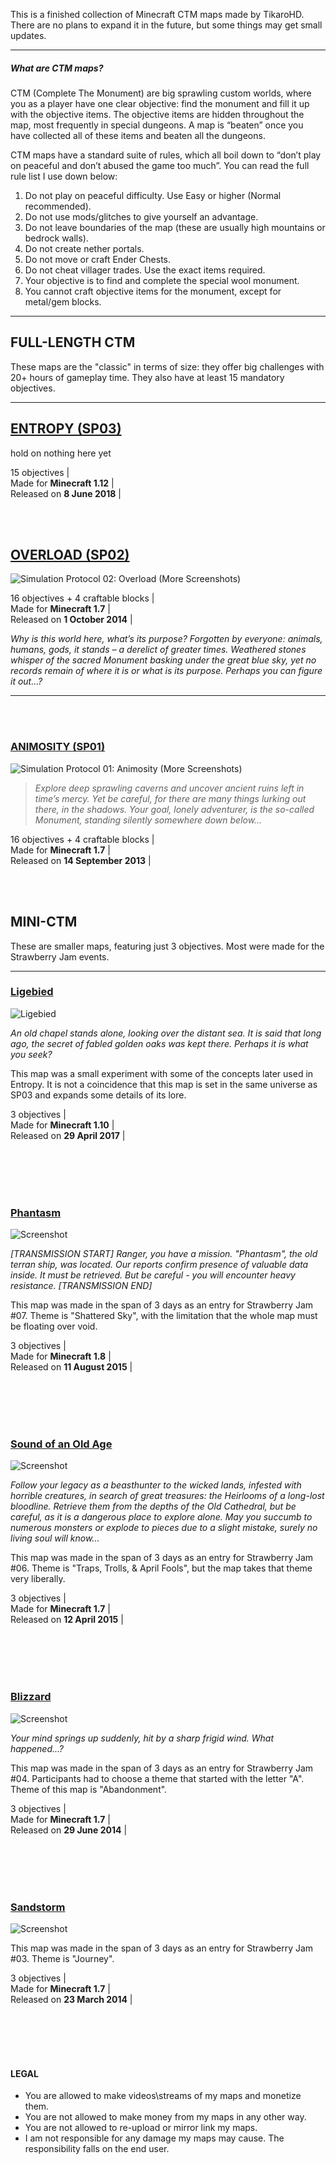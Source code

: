 This is a finished collection of Minecraft CTM maps made by TikaroHD. There are no plans to expand it in the future, but some things may get small updates.

---

##### What are CTM maps?
CTM (Complete The Monument) are big sprawling custom worlds, where you as a player have one clear objective: find the monument and fill it up with the objective items. The objective items are hidden throughout the map, most frequently in special dungeons. A map is “beaten” once you have collected all of these items and beaten all the dungeons.

CTM maps have a standard suite of rules, which all boil down to “don’t play on peaceful and don’t abused the game too much”. You can read the full rule list I use down below:

1. Do not play on peaceful difficulty. Use Easy or higher (Normal recommended).
2. Do not use mods/glitches to give yourself an advantage.
3. Do not leave boundaries of the map (these are usually high mountains or bedrock walls).
4. Do not create nether portals.
5. Do not move or craft Ender Chests.
6. Do not cheat villager trades. Use the exact items required.
7. Your objective is to find and complete the special wool monument.
8. You cannot craft objective items for the monument, except for metal/gem blocks.

---

## FULL-LENGTH CTM
These maps are the "classic" in terms of size: they offer big challenges with 20+ hours of gameplay time. They also have at least 15 mandatory objectives.

---

## [ENTROPY (SP03)][link_entropy]
hold on nothing here yet

15 objectives |   
Made for **Minecraft 1.12** |   
Released on **8 June 2018** |   

<br><br>

## [OVERLOAD (SP02)][link_overload]
![Simulation Protocol 02: Overload](https://i.imgur.com/Iso86Dq.png)
(More Screenshots)

16 objectives + 4 craftable blocks |   
Made for **Minecraft 1.7** |   
Released on **1 October 2014** |   

  _Why is this world here, what’s its purpose? Forgotten by everyone: animals, humans, gods, it stands – a derelict of greater times. Weathered stones whisper of the sacred Monument basking under the great blue sky, yet no records remain of where it is or what is its purpose. Perhaps you can figure it out…?_

---

<br><br>

### [ANIMOSITY (SP01)][link_animosity]
![Simulation Protocol 01: Animosity](https://i.imgur.com/mf4gd0p.png)
(More Screenshots)

>_Explore deep sprawling caverns and uncover ancient ruins left in time’s mercy. Yet be careful, for there are many things lurking out there, in the shadows. Your goal, lonely adventurer, is the so-called Monument, standing silently somewhere down below…_

16 objectives + 4 craftable blocks |   
Made for **Minecraft 1.7** |   
Released on **14 September 2013** |   

<br><br>

## MINI-CTM
These are smaller maps, featuring just 3 objectives. Most were made for the Strawberry Jam events.

---

### [Ligebied][link_ligebied]
![Ligebied](https://i.imgur.com/lbHV9oz.png)

<i>An old chapel stands alone, looking over the distant sea. It is said that long ago, the secret of fabled golden oaks was kept there. Perhaps it is what you seek?</i>

This map was a small experiment with some of the concepts later used in Entropy. It is not a coincidence that this map is set in the same universe as SP03 and expands some details of its lore.

3 objectives |   
Made for **Minecraft 1.10** |   
Released on **29 April 2017** |   

<br><br>
<br><br>

### [Phantasm][link_phantasm]
![Screenshot](https://i.imgur.com/xXHK6t4.png)

_[TRANSMISSION START]
Ranger, you have a mission. "Phantasm", the old terran ship, was located. Our reports confirm presence of valuable data inside. It must be retrieved. But be careful - you will encounter heavy resistance.
[TRANSMISSION END]_

This map was made in the span of 3 days as an entry for Strawberry Jam #07. Theme is "Shattered Sky", with the limitation that the whole map must be floating over void. 

3 objectives |   
Made for **Minecraft 1.8** |   
Released on **11 August 2015** |   

<br><br>
<br><br>

### [Sound of an Old Age][link_sound]
![Screenshot](https://i.imgur.com/56AeF0C.png)

_Follow your legacy as a beasthunter to the wicked lands, infested with horrible creatures, in search of great treasures: the Heirlooms of a long-lost bloodline. Retrieve them from the depths of the Old Cathedral, but be careful, as it is a dangerous place to explore alone. May you succumb to numerous monsters or explode to pieces due to a slight mistake, surely no living soul will know..._

This map was made in the span of 3 days as an entry for Strawberry Jam #06. Theme is "Traps, Trolls, & April Fools", but the map takes that theme very liberally.

3 objectives |   
Made for **Minecraft 1.7** |   
Released on **12 April 2015** |   

<br><br>
<br><br>

### [Blizzard][link_blizzard]
![Screenshot](https://i.imgur.com/HEHZyqf.png)

<i>Your mind springs up suddenly, hit by a sharp frigid wind. What happened...?</i>

This map was made in the span of 3 days as an entry for Strawberry Jam #04. Participants had to choose a theme that started with the letter "A". Theme of this map is "Abandonment".

3 objectives |   
Made for **Minecraft 1.7** |   
Released on **29 June 2014** |   

<br><br>
<br><br>

### [Sandstorm][link_sandstorm]
![Screenshot](https://i.imgur.com/Fsb7f6T.png)

This map was made in the span of 3 days as an entry for Strawberry Jam #03. Theme is "Journey".

3 objectives |   
Made for **Minecraft 1.7** |   
Released on **23 March 2014** |   

<br><br>
<br><br>

#### LEGAL
- You are allowed to make videos\streams of my maps and monetize them.
- You are not allowed to make money from my maps in any other way.
- You are not allowed to re-upload or mirror link my maps.
- I am not responsible for any damage my maps may cause. The responsibility falls on the end user.

[link_entropy]: nothing
[link_overload]: http://www.mediafire.com/file/8rx8ul5ggaip2uf
[link_animosity]: http://www.mediafire.com/file/zdbdur06fou653y

[link_ligebied]: http://www.mediafire.com/file/7cadie9frem35u8
[link_phantasm]: http://www.mediafire.com/file/g1e2v44jsxp7d24
[link_sound]: http://www.mediafire.com/file/9lono234wlp55i3
[link_blizzard]: http://www.mediafire.com/file/nmnd64q06sh117c
[link_sandstorm]: http://www.mediafire.com/file/9bjzobr8u4d4b35
